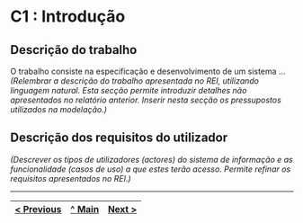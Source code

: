 # C1 : Introdução


## Descrição do trabalho
O trabalho consiste na especificação e desenvolvimento de um sistema …  
_(Relembrar a descrição do trabalho apresentada no REI, utilizando linguagem natural. Esta secção permite introduzir detalhes não apresentados no relatório anterior. Inserir nesta secção os pressupostos utilizados na modelação.)_

## Descrição dos requisitos do utilizador

_(Descrever os tipos de utilizadores (actores) do sistema de informação e as funcionalidade (casos de uso) a que estes terão acesso. Permite refinar os requisitos apresentados no REI.)_


---
[< Previous](rebd00.md) | [^ Main](https://github.com/exemploTrabalho/reportSIBD/) | [Next >](rebd02.md)
:--- | :---: | ---: 